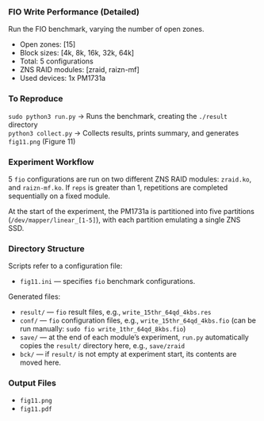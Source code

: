 ### FIO Write Performance (Detailed)
Run the FIO benchmark, varying the number of open zones.
- Open zones: [15]
- Block sizes: [4k, 8k, 16k, 32k, 64k]
- Total: 5 configurations
- ZNS RAID modules: [zraid, raizn-mf]
- Used devices: 1x PM1731a

### To Reproduce
`sudo python3 run.py` → Runs the benchmark, creating the `./result` directory  
`python3 collect.py` → Collects results, prints summary, and generates `fig11.png` (Figure 11)

### Experiment Workflow
5 `fio` configurations are run on two different ZNS RAID modules: `zraid.ko`, and `raizn-mf.ko`. If `reps` is greater than 1, repetitions are completed sequentially on a fixed module.

At the start of the experiment, the PM1731a is partitioned into five partitions (`/dev/mapper/linear_[1-5]`), with each partition emulating a single ZNS SSD.

### Directory Structure

Scripts refer to a configuration file:
* `fig11.ini` — specifies `fio` benchmark configurations.

Generated files:
- `result/` — `fio` result files, e.g., `write_15thr_64qd_4kbs.res`
- `conf/` — `fio` configuration files, e.g., `write_15thr_64qd_4kbs.fio` (can be run manually: `sudo fio write_1thr_64qd_8kbs.fio`)
- `save/` — at the end of each module’s experiment, `run.py` automatically copies the `result/` directory here, e.g., `save/zraid`
- `bck/` — if `result/` is not empty at experiment start, its contents are moved here.

### Output Files
- `fig11.png`
- `fig11.pdf`
